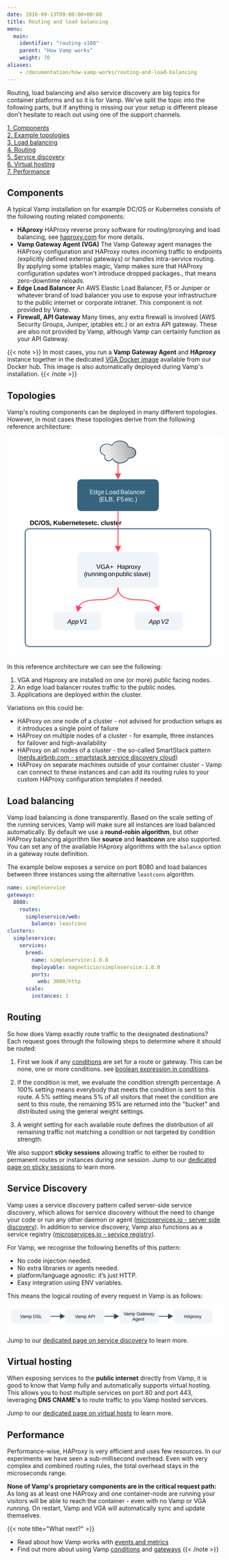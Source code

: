 ```yaml
---
date: 2016-09-13T09:00:00+00:00
title: Routing and load balancing
menu:
  main:
    identifier: "routing-v100"
    parent: "How Vamp works"
    weight: 70
aliases:
    - /documentation/how-vamp-works/routing-and-load-balancing
---
```

Routing, load balancing and also service discovery are big topics for container platforms and so it is for Vamp. We've
split the topic into the following parts, but if anything is missing our your setup is different please don't hesitate
to reach out using one of the support channels.

[1. Components](#components)  
[2. Example topologies](#topologies)  
[3. Load balancing](#load-balancing)  
[4. Routing](#routing)  
[5. Service discovery](#service-discovery)  
[6. Virtual hosting](#virtual-hosting)  
[7. Performance](#performance)  

## Components

A typical Vamp installation on for example DC/OS or Kubernetes consists of the following routing related components:

- **HAproxy**
    HAProxy reverse proxy software for routing/proxying and load balancing, see [haproxy.com](https://www.haproxy.com) for
    more details.
- **Vamp Gateway Agent (VGA)**
    The Vamp Gateway agent manages the HAProxy configuration and HAProxy routes incoming traffic to endpoints (explicitly
    defined external gateways) or handles intra-service routing. By applying some iptables magic, Vamp makes sure that HAProxy
    configuration updates won't introduce dropped packages., that means zero-downtime reloads.
- **Edge Load Balancer**
    An AWS Elastic Load Balancer, F5 or Juniper or whatever brand of load balancer you use to expose your infrastructure
    to the public internet or corporate intranet. This component is not provided by Vamp.
- **Firewall, API Gateway**
    Many times, any extra firewall is involved (AWS Security Groups, Juniper, iptables etc.) or an extra API gateway. These
    are also not provided by Vamp, although Vamp can certainly function as your API Gateway.

{{< note >}}
In most cases, you run a **Vamp Gateway Agent** and **HAproxy** instance together in the dedicated
[VGA Docker image](https://hub.docker.com/r/magneticio/vamp-gateway-agent/) available from our Docker hub. This image
is also automatically deployed during Vamp's installation.
{{< /note >}}


## Topologies

Vamp's routing components can be deployed in many different topologies. However, in most cases these topologies
derive from the following reference architecture:

![](/images/diagram/vamp_ref_architecture_routing.svg)

In this reference architecture we can see the following:

1. VGA and Haproxy are installed on one (or more) public facing nodes.
2. An edge load balancer routes traffic to the public nodes.
3. Applications are deployed within the cluster.

Variations on this could be:

* HAProxy on one node of a cluster - not advised for production setups as it introduces a single point of failure
* HAProxy on multiple nodes of a cluster - for example, three instances for failover and high-availability
* HAProxy on all nodes of a cluster - the so-called SmartStack pattern ([nerds.airbnb.com - smartstack service discovery cloud](http://nerds.airbnb.com/smartstack-service-discovery-cloud/))
* HAProxy on separate machines outside of your container cluster - Vamp can connect to these instances and can add its routing rules to your custom HAProxy configuration templates if needed.

## Load balancing

Vamp load balancing is done transparently. Based on the scale setting of the running services, Vamp will make sure all
instances are load balanced automatically. By default we use a **round-robin algorithm**, but other HAProxy balancing
algorithm like **source** and **leastconn** are also supported. You can set any of the available HAproxy algorithms with
the `balance` option in a gateway route definition.

The example below exposes a service on port 8080 and load balances between three instances using the alternative `leastconn`
algorithm.

```yaml
name: simpleservice
gateways:
  8080:
    routes:
      simpleservice/web:
        balance: leastconn
clusters:
  simpleservice:
    services:
      breed:
        name: simpleservice:1.0.0
        deployable: magneticio/simpleservice:1.0.0
        ports:
          web: 3000/http
      scale:
        instances: 3
```


## Routing

So how does Vamp exactly route traffic to the designated destinations? Each request goes through the following steps to
determine where it should be routed:

1. First we look if any [conditions](/documentation/using-vamp/conditions/) are set for a route or gateway. This
can be none, one or more conditions. see [boolean expression in conditions](/documentation/using-vamp/conditions/#boolean-expression-in-conditions).


2. If the condition is met, we evaluate the condition strength percentage. A 100% setting means everybody that meets the
condition is sent to this route. A 5% setting means 5% of all visitors that meet the condition are sent to this route,
the remaining 95% are returned into the "bucket" and distributed using the general weight settings.

3. A weight setting for each available route defines the distribution of all remaining traffic not matching a condition
or not targeted by condition strength.

We also support **sticky sessions** allowing traffic to either be routed to permanent routes or instances during one session.
Jump to our [dedicated page on sticky sessions](/documentation/using-vamp/sticky-sessions) to learn more.

## Service Discovery

Vamp uses a service discovery pattern called server-side service discovery, which allows for service discovery without
the need to change your code or run any other daemon or agent ([microservices.io - server side discovery](http://microservices.io/patterns/server-side-discovery.html)).
In addition to service discovery, Vamp also functions as a service registry ([microservices.io - service registry](http://microservices.io/patterns/service-registry.html)).

For Vamp, we recognise the following benefits of this pattern:

* No code injection needed.
* No extra libraries or agents needed.
* platform/language agnostic: it’s just HTTP.
* Easy integration using ENV variables.

This means the logical routing of every request in Vamp is as follows:

![](/images/diagram/vamp-service-discovery.svg)
Jump to our [dedicated page on service discovery](/documentation/using-vamp/service-discovery) to learn more.

## Virtual hosting

When exposing services to the **public internet** directly from Vamp, it is good to know that Vamp fully and automatically
supports virtual hosting. This allows you to host multiple services on port 80 and port 443, leveraging **DNS CNAME's** to
route traffic to you Vamp hosted services.

Jump to our [dedicated page on virtual hosts](/documentation/using-vamp/virtual-hosts) to learn more.

## Performance
Performance-wise, HAProxy is very efficient and uses few resources. In our experiments we have seen a sub-millisecond
overhead. Even with very complex and combined routing rules, the total overhead stays in the microseconds range.

**None of Vamp's proprietary components are in the critical request path:** As long as at least one HAProxy and one
container-node are running your visitors will be able to reach the container - even with no Vamp or VGA running.
On restart, Vamp and VGA will automatically sync and update themselves.

{{< note title="What next?" >}}
* Read about how Vamp works with [events and metrics](/documentation/how-vamp-works/events-and-metrics)
* Find out more about using Vamp [conditions](/documentation/using-vamp/conditions) and [gateways](/documentation/using-vamp/gateways)
{{< /note >}}
